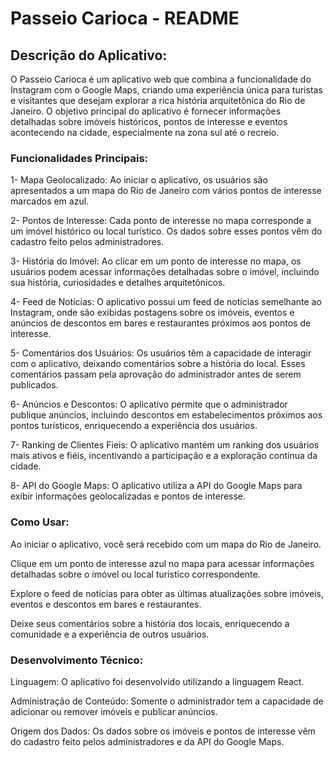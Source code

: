 # Passeio Carioca - README

## Descrição do Aplicativo:
  O Passeio Carioca é um aplicativo web que combina a funcionalidade do Instagram com o Google Maps, criando uma experiência única para turistas e visitantes que desejam explorar a rica história arquitetônica do Rio de Janeiro. O objetivo principal do aplicativo é fornecer informações detalhadas sobre imóveis históricos, pontos de interesse e eventos acontecendo na cidade, especialmente na zona sul até o recreio.

### Funcionalidades Principais:
  1- Mapa Geolocalizado: Ao iniciar o aplicativo, os usuários são apresentados a um mapa do Rio de Janeiro com vários pontos de interesse marcados em azul.

  2- Pontos de Interesse: Cada ponto de interesse no mapa corresponde a um imóvel histórico ou local turístico. Os dados sobre esses pontos vêm do cadastro feito pelos administradores.

  3- História do Imóvel: Ao clicar em um ponto de interesse no mapa, os usuários podem acessar informações detalhadas sobre o imóvel, incluindo sua história, curiosidades e detalhes arquitetônicos.

  4- Feed de Notícias: O aplicativo possui um feed de notícias semelhante ao Instagram, onde são exibidas postagens sobre os imóveis, eventos e anúncios de descontos em bares e restaurantes próximos aos pontos de interesse.

  5- Comentários dos Usuários: Os usuários têm a capacidade de interagir com o aplicativo, deixando comentários sobre a história do local. Esses comentários passam pela aprovação do administrador antes de serem publicados.

  6- Anúncios e Descontos: O aplicativo permite que o administrador publique anúncios, incluindo descontos em estabelecimentos próximos aos pontos turísticos, enriquecendo a experiência dos usuários.

  7- Ranking de Clientes Fieis: O aplicativo mantém um ranking dos usuários mais ativos e fiéis, incentivando a participação e a exploração contínua da cidade.

  8- API do Google Maps: O aplicativo utiliza a API do Google Maps para exibir informações geolocalizadas e pontos de interesse.

### Como Usar:
  Ao iniciar o aplicativo, você será recebido com um mapa do Rio de Janeiro.

  Clique em um ponto de interesse azul no mapa para acessar informações detalhadas sobre o imóvel ou local turístico correspondente.

  Explore o feed de notícias para obter as últimas atualizações sobre imóveis, eventos e descontos em bares e restaurantes.

  Deixe seus comentários sobre a história dos locais, enriquecendo a comunidade e a experiência de outros usuários.

### Desenvolvimento Técnico:
  Linguagem: O aplicativo foi desenvolvido utilizando a linguagem React.

  Administração de Conteúdo: Somente o administrador tem a capacidade de adicionar ou remover imóveis e publicar anúncios.

  Origem dos Dados: Os dados sobre os imóveis e pontos de interesse vêm do cadastro feito pelos administradores e da API do Google Maps.
